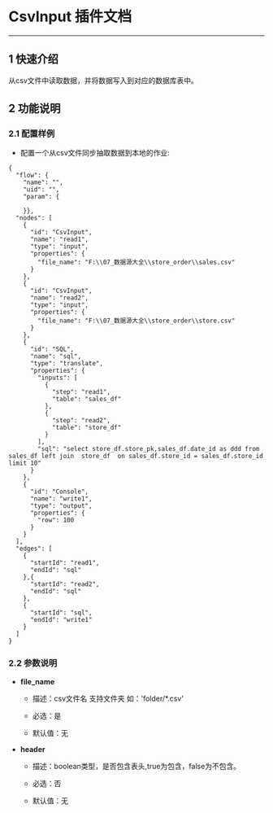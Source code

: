 
# CsvInput 插件文档

___



## 1 快速介绍

从csv文件中读取数据，并将数据写入到对应的数据库表中。



## 2 功能说明

### 2.1 配置样例

* 配置一个从csv文件同步抽取数据到本地的作业:

```
{
  "flow": {
    "name": "",
    "uid": "",
    "param": {
        
    }},
  "nodes": [
    {
      "id": "CsvInput",
      "name": "read1",
      "type": "input",
      "properties": {
        "file_name": "F:\\07_数据源大全\\store_order\\sales.csv"
      }
    },
    {
      "id": "CsvInput",
      "name": "read2",
      "type": "input",
      "properties": {
        "file_name": "F:\\07_数据源大全\\store_order\\store.csv"
      }
    },
    {
      "id": "SQL",
      "name": "sql",
      "type": "translate",
      "properties": {
        "inputs": [
          {
            "step": "read1",
            "table": "sales_df"
          },
          {
            "step": "read2",
            "table": "store_df"
          }
        ],
        "sql": "select store_df.store_pk,sales_df.date_id as ddd from sales_df left join  store_df  on sales_df.store_id = sales_df.store_id limit 10"
      }
    },
    {
      "id": "Console",
      "name": "write1",
      "type": "output",
      "properties": {
        "row": 100
      }
    }
  ],
  "edges": [
    {
      "startId": "read1",
      "endId": "sql"
    },{
      "startId": "read2",
      "endId": "sql"
    },
    {
      "startId": "sql",
      "endId": "write1"
    }
  ]
}
```




### 2.2 参数说明

* **file_name**

    * 描述：csv文件名 支持文件夹 如：'folder/*.csv' 

    * 必选：是 <br />

    * 默认值：无 <br />

* **header**

    * 描述：boolean类型，是否包含表头,true为包含，false为不包含。

    * 必选：否 <br />

    * 默认值：无 <br />

